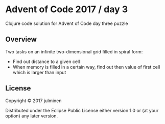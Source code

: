 # Advent of Code 2017 / day 3

Clojure code solution for Advent of Code day three puzzle

## Overview

Two tasks on an infinite two-dimensional grid filled in spiral form:
* Find out distance to a given cell
* When memory is filled in a certain way, find out then value of first cell which is larger than input

## License

Copyright © 2017 julminen

Distributed under the Eclipse Public License either version 1.0 or (at
your option) any later version.

